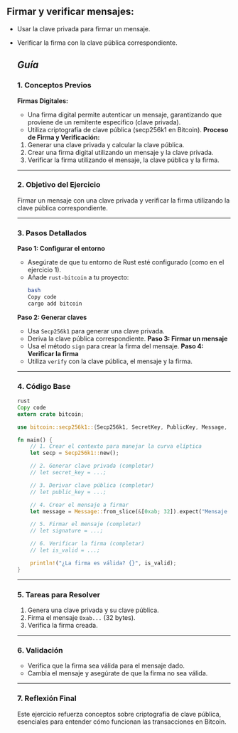 ## **Firmar y verificar mensajes:**

- Usar la clave privada para firmar un mensaje.
- Verificar la firma con la clave pública correspondiente.

  ## **_Guía_**

    ### 1. **Conceptos Previos**
    **Firmas Digitales:**
    - Una firma digital permite autenticar un mensaje, garantizando que proviene de un remitente específico (clave privada).
    - Utiliza criptografía de clave pública (secp256k1 en Bitcoin).
    **Proceso de Firma y Verificación:**
    1. Generar una clave privada y calcular la clave pública.
    2. Crear una firma digital utilizando un mensaje y la clave privada.
    3. Verificar la firma utilizando el mensaje, la clave pública y la firma.
    ***
    ### 2. **Objetivo del Ejercicio**
    Firmar un mensaje con una clave privada y verificar la firma utilizando la clave pública correspondiente.
    ***
    ### 3. **Pasos Detallados**
    **Paso 1: Configurar el entorno**
    - Asegúrate de que tu entorno de Rust esté configurado (como en el ejercicio 1).
    - Añade `rust-bitcoin` a tu proyecto:
      ```bash
      bash
      Copy code
      cargo add bitcoin

      ```
    **Paso 2: Generar claves**
    - Usa `Secp256k1` para generar una clave privada.
    - Deriva la clave pública correspondiente.
    **Paso 3: Firmar un mensaje**
    - Usa el método `sign` para crear la firma del mensaje.
    **Paso 4: Verificar la firma**
    - Utiliza `verify` con la clave pública, el mensaje y la firma.
    ***
    ### 4. **Código Base**
    ```rust
    rust
    Copy code
    extern crate bitcoin;

    use bitcoin::secp256k1::{Secp256k1, SecretKey, PublicKey, Message, Signature};

    fn main() {
        // 1. Crear el contexto para manejar la curva elíptica
        let secp = Secp256k1::new();

        // 2. Generar clave privada (completar)
        // let secret_key = ...;

        // 3. Derivar clave pública (completar)
        // let public_key = ...;

        // 4. Crear el mensaje a firmar
        let message = Message::from_slice(&[0xab; 32]).expect("Mensaje inválido");

        // 5. Firmar el mensaje (completar)
        // let signature = ...;

        // 6. Verificar la firma (completar)
        // let is_valid = ...;

        println!("¿La firma es válida? {}", is_valid);
    }

    ```
    ***
    ### 5. **Tareas para Resolver**
    1. Genera una clave privada y su clave pública.
    2. Firma el mensaje `0xab...` (32 bytes).
    3. Verifica la firma creada.
    ***
    ### 6. **Validación**
    - Verifica que la firma sea válida para el mensaje dado.
    - Cambia el mensaje y asegúrate de que la firma no sea válida.
    ***
    ### 7. **Reflexión Final**
    Este ejercicio refuerza conceptos sobre criptografía de clave pública, esenciales para entender cómo funcionan las transacciones en Bitcoin.
